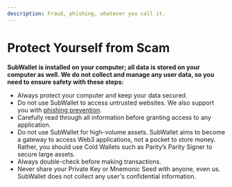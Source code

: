 ```yaml
---
description: Fraud, phishing, whatever you call it.
---
```


# Protect Yourself from Scam

**SubWallet is installed on your computer; all data is stored on your computer as well. We do not collect and manage any user data, so you need to ensure safety with these steps:**

* Always protect your computer and keep your data secured.&#x20;
* Do not use SubWallet to access untrusted websites. We also support you with [phishing prevention](https://docs.subwallet.app/main/privacy-and-security/security#6.-phishing-prevention).
* Carefully read through all information before granting access to any application.&#x20;
* Do not use SubWallet for high-volume assets. SubWallet aims to become a gateway to access Web3 applications, not a pocket to store money. Rather, you should use Cold Wallets such as Parity’s Parity Signer to secure large assets.&#x20;
* Always double-check before making transactions.&#x20;
* Never share your Private Key or Mnemonic Seed with anyone, even us. SubWallet does not collect any user's confidential information.
